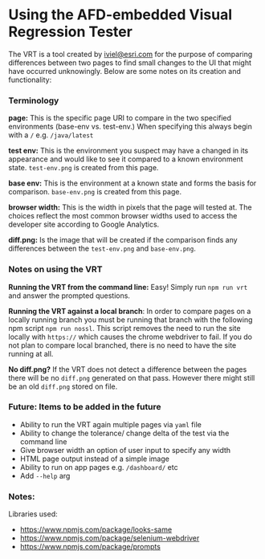 # Using the AFD-embedded Visual Regression Tester

The VRT is a tool created by iviel@esri.com for the purpose of comparing differences between two pages to find small changes to the UI that might have occurred unknowingly. Below are some notes on its creation and functionality:

### Terminology
**page:** This is the specific page URI to compare in the two specified environments (base-env vs. test-env.) When specifying this always begin with a `/` e.g. `/java/latest`

**test env:** This is the environment you suspect may have a changed in its appearance and would like to see it compared to a known environment state. `test-env.png` is created from this page.

**base env:**  This is the environment at a known state and forms the basis for comparison. `base-env.png` is created from this page. 

**browser width:** This is the width in pixels that the page will tested at. The choices reflect the most common browser widths used to access the developer site according to Google Analytics. 

**diff.png:** Is the image that will be created if the comparison finds any differences between the `test-env.png` and `base-env.png`. 

### Notes on using the VRT

**Running the VRT from the command line:** Easy! Simply run `npm run vrt` and answer the prompted questions. 

**Running the VRT against a local branch**: In order to compare pages on a locally running branch you must be running that branch with the following npm script `npm run nossl`. This script removes the need to run the site locally with `https://` which causes the chrome webdriver to fail. If you do not plan to compare local branched, there is no need to have the site running at all. 

**No diff.png?** If the VRT does not detect a difference between the pages there will be no `diff.png` generated on that pass. However there might still be an old `diff.png` stored on file. 

### Future: Items to be added in the future 
- Ability to run the VRT again multiple pages via `yaml` file
- Ability to change the tolerance/ change delta of the test via the command line
- Give browser width an option of user input to specify any width
- HTML page output instead of a simple image
- Ability to run on app pages e.g. `/dashboard/` etc
- Add `--help` arg

### Notes:
Libraries used: 
 - https://www.npmjs.com/package/looks-same
 - https://www.npmjs.com/package/selenium-webdriver
 - https://www.npmjs.com/package/prompts
